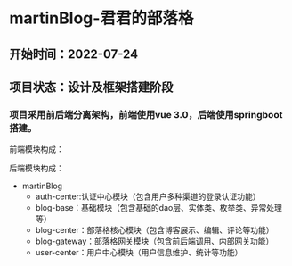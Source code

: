 # martinBlog-君君的部落格
## 开始时间：2022-07-24
## 项目状态：设计及框架搭建阶段
### 项目采用前后端分离架构，前端使用vue 3.0，后端使用springboot搭建。

前端模块构成：

后端模块构成：
+ martinBlog
    + auth-center:认证中心模块（包含用户多种渠道的登录认证功能）
    + blog-base：基础模块（包含基础的dao层、实体类、枚举类、异常处理等）
    + blog-center：部落格核心模块（包含博客展示、编辑、评论等功能）
    + blog-gateway：部落格网关模块（包含前后端调用、内部网关功能）
    + user-center：用户中心模块（用户信息维护、统计等功能）
    